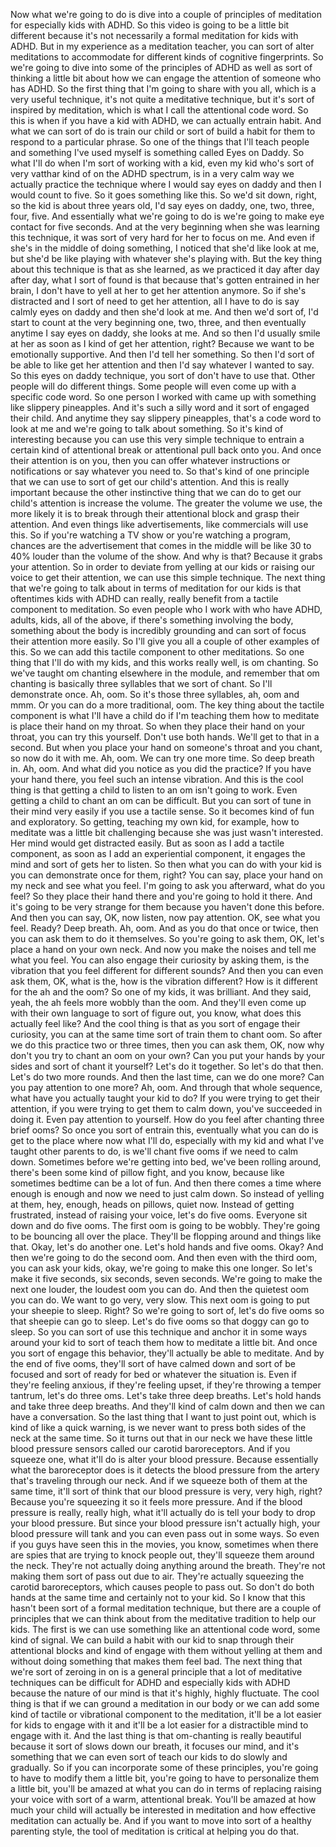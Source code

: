  Now what we're going to do is dive into a couple of principles of meditation for especially kids with ADHD. So this video is going to be a little bit different because it's not necessarily a formal meditation for kids with ADHD. But in my experience as a meditation teacher, you can sort of alter meditations to accommodate for different kinds of cognitive fingerprints. So we're going to dive into some of the principles of ADHD as well as sort of thinking a little bit about how we can engage the attention of someone who has ADHD. So the first thing that I'm going to share with you all, which is a very useful technique, it's not quite a meditative technique, but it's sort of inspired by meditation, which is what I call the attentional code word. So this is when if you have a kid with ADHD, we can actually entrain habit. And what we can sort of do is train our child or sort of build a habit for them to respond to a particular phrase. So one of the things that I'll teach people and something I've used myself is something called Eyes on Daddy. So what I'll do when I'm sort of working with a kid, even my kid who's sort of very vatthar kind of on the ADHD spectrum, is in a very calm way we actually practice the technique where I would say eyes on daddy and then I would count to five. So it goes something like this. So we'd sit down, right, so the kid is about three years old, I'd say eyes on daddy, one, two, three, four, five. And essentially what we're going to do is we're going to make eye contact for five seconds. And at the very beginning when she was learning this technique, it was sort of very hard for her to focus on me. And even if she's in the middle of doing something, I noticed that she'd like look at me, but she'd be like playing with whatever she's playing with. But the key thing about this technique is that as she learned, as we practiced it day after day after day, what I sort of found is that because that's gotten entrained in her brain, I don't have to yell at her to get her attention anymore. So if she's distracted and I sort of need to get her attention, all I have to do is say calmly eyes on daddy and then she'd look at me. And then we'd sort of, I'd start to count at the very beginning one, two, three, and then eventually anytime I say eyes on daddy, she looks at me. And so then I'd usually smile at her as soon as I kind of get her attention, right? Because we want to be emotionally supportive. And then I'd tell her something. So then I'd sort of be able to like get her attention and then I'd say whatever I wanted to say. So this eyes on daddy technique, you sort of don't have to use that. Other people will do different things. Some people will even come up with a specific code word. So one person I worked with came up with something like slippery pineapples. And it's such a silly word and it sort of engaged their child. And anytime they say slippery pineapples, that's a code word to look at me and we're going to talk about something. So it's kind of interesting because you can use this very simple technique to entrain a certain kind of attentional break or attentional pull back onto you. And once their attention is on you, then you can offer whatever instructions or notifications or say whatever you need to. So that's kind of one principle that we can use to sort of get our child's attention. And this is really important because the other instinctive thing that we can do to get our child's attention is increase the volume. The greater the volume we use, the more likely it is to break through their attentional block and grasp their attention. And even things like advertisements, like commercials will use this. So if you're watching a TV show or you're watching a program, chances are the advertisement that comes in the middle will be like 30 to 40% louder than the volume of the show. And why is that? Because it grabs your attention. So in order to deviate from yelling at our kids or raising our voice to get their attention, we can use this simple technique. The next thing that we're going to talk about in terms of meditation for our kids is that oftentimes kids with ADHD can really, really benefit from a tactile component to meditation. So even people who I work with who have ADHD, adults, kids, all of the above, if there's something involving the body, something about the body is incredibly grounding and can sort of focus their attention more easily. So I'll give you all a couple of other examples of this. So we can add this tactile component to other meditations. So one thing that I'll do with my kids, and this works really well, is om chanting. So we've taught om chanting elsewhere in the module, and remember that om chanting is basically three syllables that we sort of chant. So I'll demonstrate once. Ah, oom. So it's those three syllables, ah, oom and mmm. Or you can do a more traditional, oom. The key thing about the tactile component is what I'll have a child do if I'm teaching them how to meditate is place their hand on my throat. So when they place their hand on your throat, you can try this yourself. Don't use both hands. We'll get to that in a second. But when you place your hand on someone's throat and you chant, so now do it with me. Ah, oom. We can try one more time. So deep breath in. Ah, oom. And what did you notice as you did the practice? If you have your hand there, you feel such an intense vibration. And this is the cool thing is that getting a child to listen to an om isn't going to work. Even getting a child to chant an om can be difficult. But you can sort of tune in their mind very easily if you use a tactile sense. So it becomes kind of fun and exploratory. So getting, teaching my own kid, for example, how to meditate was a little bit challenging because she was just wasn't interested. Her mind would get distracted easily. But as soon as I add a tactile component, as soon as I add an experiential component, it engages the mind and sort of gets her to listen. So then what you can do with your kid is you can demonstrate once for them, right? You can say, place your hand on my neck and see what you feel. I'm going to ask you afterward, what do you feel? So they place their hand there and you're going to hold it there. And it's going to be very strange for them because you haven't done this before. And then you can say, OK, now listen, now pay attention. OK, see what you feel. Ready? Deep breath. Ah, oom. And as you do that once or twice, then you can ask them to do it themselves. So you're going to ask them, OK, let's place a hand on your own neck. And now you make the noises and tell me what you feel. You can also engage their curiosity by asking them, is the vibration that you feel different for different sounds? And then you can even ask them, OK, what is the, how is the vibration different? How is it different for the ah and the oom? So one of my kids, it was brilliant. And they said, yeah, the ah feels more wobbly than the oom. And they'll even come up with their own language to sort of figure out, you know, what does this actually feel like? And the cool thing is that as you sort of engage their curiosity, you can at the same time sort of train them to chant oom. So after we do this practice two or three times, then you can ask them, OK, now why don't you try to chant an oom on your own? Can you put your hands by your sides and sort of chant it yourself? Let's do it together. So let's do that then. Let's do two more rounds. And then the last time, can we do one more? Can you pay attention to one more? Ah, oom. And through that whole sequence, what have you actually taught your kid to do? If you were trying to get their attention, if you were trying to get them to calm down, you've succeeded in doing it. Even pay attention to yourself. How do you feel after chanting three brief ooms? So once you sort of entrain this, eventually what you can do is get to the place where now what I'll do, especially with my kid and what I've taught other parents to do, is we'll chant five ooms if we need to calm down. Sometimes before we're getting into bed, we've been rolling around, there's been some kind of pillow fight, and you know, because like sometimes bedtime can be a lot of fun. And then there comes a time where enough is enough and now we need to just calm down. So instead of yelling at them, hey, enough, heads on pillows, quiet now. Instead of getting frustrated, instead of raising your voice, let's do five ooms. Everyone sit down and do five ooms. The first oom is going to be wobbly. They're going to be bouncing all over the place. They'll be flopping around and things like that. Okay, let's do another one. Let's hold hands and five ooms. Okay? And then we're going to do the second oom. And then even with the third oom, you can ask your kids, okay, we're going to make this one longer. So let's make it five seconds, six seconds, seven seconds. We're going to make the next one louder, the loudest oom you can do. And then the quietest oom you can do. We want to go very, very slow. This next oom is going to put your sheepie to sleep. Right? So we're going to sort of, let's do five ooms so that sheepie can go to sleep. Let's do five ooms so that doggy can go to sleep. So you can sort of use this technique and anchor it in some ways around your kid to sort of teach them how to meditate a little bit. And once you sort of engage this behavior, they'll actually be able to meditate. And by the end of five ooms, they'll sort of have calmed down and sort of be focused and sort of ready for bed or whatever the situation is. Even if they're feeling anxious, if they're feeling upset, if they're throwing a temper tantrum, let's do three oms. Let's take three deep breaths. Let's hold hands and take three deep breaths. And they'll kind of calm down and then we can have a conversation. So the last thing that I want to just point out, which is kind of like a quick warning, is we never want to press both sides of the neck at the same time. So it turns out that in our neck we have these little blood pressure sensors called our carotid baroreceptors. And if you squeeze one, what it'll do is alter your blood pressure. Because essentially what the baroreceptor does is it detects the blood pressure from the artery that's traveling through our neck. And if we squeeze both of them at the same time, it'll sort of think that our blood pressure is very, very high, right? Because you're squeezing it so it feels more pressure. And if the blood pressure is really, really high, what it'll actually do is tell your body to drop your blood pressure. But since your blood pressure isn't actually high, your blood pressure will tank and you can even pass out in some ways. So even if you guys have seen this in the movies, you know, sometimes when there are spies that are trying to knock people out, they'll squeeze them around the neck. They're not actually doing anything around the breath. They're not making them sort of pass out due to air. They're actually squeezing the carotid baroreceptors, which causes people to pass out. So don't do both hands at the same time and certainly not to your kid. So I know that this hasn't been sort of a formal meditation technique, but there are a couple of principles that we can think about from the meditative tradition to help our kids. The first is we can use something like an attentional code word, some kind of signal. We can build a habit with our kid to snap through their attentional blocks and kind of engage with them without yelling at them and without doing something that makes them feel bad. The next thing that we're sort of zeroing in on is a general principle that a lot of meditative techniques can be difficult for ADHD and especially kids with ADHD because the nature of our mind is that it's highly, highly fluctuate. The cool thing is that if we can ground a meditation in our body or we can add some kind of tactile or vibrational component to the meditation, it'll be a lot easier for kids to engage with it and it'll be a lot easier for a distractible mind to engage with it. And the last thing is that om-chanting is really beautiful because it sort of slows down our breath, it focuses our mind, and it's something that we can even sort of teach our kids to do slowly and gradually. So if you can incorporate some of these principles, you're going to have to modify them a little bit, you're going to have to personalize them a little bit, you'll be amazed at what you can do in terms of replacing raising your voice with sort of a warm, attentional break. You'll be amazed at how much your child will actually be interested in meditation and how effective meditation can actually be. And if you want to move into sort of a healthy parenting style, the tool of meditation is critical at helping you do that.